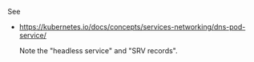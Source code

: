See

* https://kubernetes.io/docs/concepts/services-networking/dns-pod-service/

  Note the "headless service" and "SRV records".